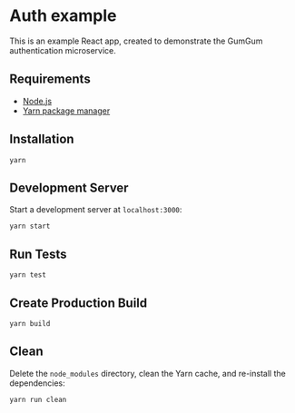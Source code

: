 # Auth example

This is an example React app, created to demonstrate the GumGum authentication microservice.

## Requirements

- [Node.js](https://nodejs.org/en/)
- [Yarn package manager](https://yarnpkg.com/en/)

## Installation

```
yarn
```

## Development Server

Start a development server at `localhost:3000`:

```
yarn start
```

## Run Tests

```
yarn test
```

## Create Production Build

```
yarn build
```

## Clean

Delete the `node_modules` directory, clean the Yarn cache, and re-install the dependencies:

```
yarn run clean
```

